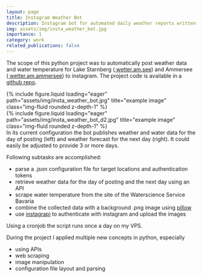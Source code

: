 ```yaml
---
layout: page
title: Instagram Weather Bot
description: Instagram bot for automated daily weather reports written in python
img: assets/img/insta_weather_bot.jpg
importance: 1
category: work
related_publications: false
---
```


The scope of this python project was to automatically post weather data and water temperature for Lake Starnberg (<a href="https://www.instagram.com/wetter.am.see/"><nobr><i class="fa-brands fa-instagram"></i> wetter.am.see</nobr></a>) and Ammersee (<a href="https://www.instagram.com/wetter.am.ammersee/"><nobr><i class="fa-brands fa-instagram"></i> wetter.am.ammersee</nobr></a>) to instagram. The project code is available in a [github repo](https://github.com/frieseneggerf/insta-weather-bot).

<div class="row">
    <div class="col-sm mt-3 mt-md-0">
        {% include figure.liquid loading="eager" path="assets/img/insta_weather_bot.jpg" title="example image" class="img-fluid rounded z-depth-1" %}
    </div>
    <div class="col-sm mt-3 mt-md-0">
        {% include figure.liquid loading="eager" path="assets/img/insta_weather_bot_d2.jpg" title="example image" class="img-fluid rounded z-depth-1" %}
    </div>
</div>
<div class="caption">
    In its current configuration the bot publishes weather and water data for the day of posting (left) and weather forecast for the next day (right). It could easily be adjusted to provide 3 or more days.
</div>

Following subtasks are accomplished:

- parse a .json configuration file for target locations and authentication tokens
- retrieve weather data for the day of posting and the next day using an API
- scrape water temperature from the site of the Waterscience Service Bavaria
- combine the collected data with a background .png image using [pillow](https://github.com/python-pillow/Pillow)
- use [instagrapi](https://github.com/subzeroid/instagrapi) to authenticate with instagram and upload the images

Using a cronjob the script runs once a day on my VPS.

During the project I applied multiple new concepts in python, especially

- using APIs
- web scraping
- image manipulation
- configuration file layout and parsing
